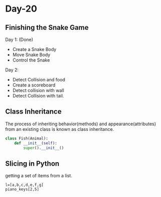 # Day-20

## Finishing the Snake Game
Day 1: (Done)
- Create a Snake Body
- Move Snake Body
- Control the Snake

Day 2:
- Detect Collision and food
- Create a scoreboard
- Detect collision with wall
- Detect Collision with tail.

## Class Inheritance
The process of inheriting behavior(methods) and appearance(attributes) from an existing class is known as class inheritance.
```python
class Fish(Animal):
    def __init__(self):
        super().__init__()
```

## Slicing in Python
getting a set of items from a list.
```
l=[a,b,c,d,e,f,g]
piano_keys[2,5]